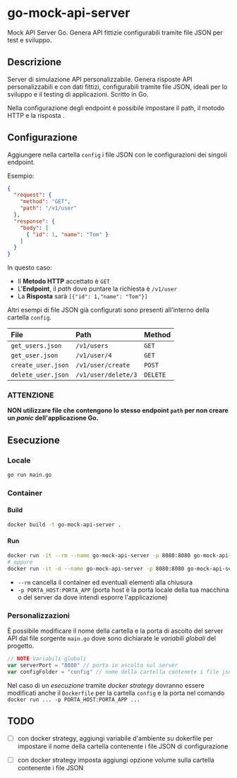 # go-mock-api-server

Mock API Server Go. Genera API fittizie configurabili tramite file JSON per test e sviluppo.


## Descrizione

Server di simulazione API personalizzabile. Genera risposte API personalizzabili e con dati fittizi, configurabili tramite file JSON, ideali per lo sviluppo e il testing di applicazioni. Scritto in Go.

Nella configurazione degli endpoint è possibile impostare il path, il motodo HTTP e la risposta .


## Configurazione

Aggiungere nella cartella `config` i file JSON con le configurazioni dei singoli endpoint.

Esempio:

```json
{
  "request": {
    "method": "GET",
    "path": "/v1/user"
  },
  "response": {
    "body": [
      { "id": 1, "name": "Tom" }
    ]
  }
}
```

In questo caso:

- Il **Metodo HTTP** accettato è `GET`
- L'**Endpoint**, il _path_ dove puntare la richiesta è `/v1/user`
- La **Risposta** sarà `[{"id": 1,"name": "Tom"}]`

Altri esempi di file JSON già configurati sono presenti all'interno della cartella `config`.

| File                  | Path                  | Method    |
|:----------------------|:----------------------|:----------|
| `get_users.json`      | `/v1/users`           | `GET`     |
| `get_user.json`       | `/v1/user/4`          | `GET`     |
| `create_user.json`    | `/v1/user/create`     | `POST`    |
| `delete_user.json`    | `/v1/user/delete/3`   | `DELETE`  |


### ATTENZIONE

**NON utilizzare file che contengono lo stesso endpoint `path` per non creare un _panic_ dell'applicazione Go.**


## Esecuzione

### Locale

```sh
go run main.go
```

### Container

#### Build

```sh
docker build -t go-mock-api-server .
```

#### Run

```sh
docker run -it --rm --name go-mock-api-server -p 8080:8080 go-mock-api-server
# oppure
docker run -it -d --name go-mock-api-server -p 8080:8080 go-mock-api-server
```

- `--rm` cancella il container ed eventuali elementi alla chiusura
- `-p PORTA_HOST:PORTA_APP` (porta host è la porta locale della tua macchina o del server da dove intendi esporre l'applicazione)


### Personalizzazioni

È possibile modificare il nome della cartella e la porta di ascolto del server API dal file sorgente `main.go` dove sono dichiarate le _variabili globali_ del progetto. 

```go
// NOTE Variabili globali
var serverPort = "8080" // porta in ascolto sul server
var configFolder = "config" // nome della cartella contenete i file json con le configurazioni dei singoli endpoint
```

Nel caso di un _esecuzione_ tramite _docker strategy_ dovranno essere modificati anche il `Dockerfile` per la cartella `config` e la porta nel comando `docker run ... -p PORTA_HOST:PORTA_APP ...`


## TODO

- [ ] con docker strategy, aggiungi variabile d'ambiente su dokerfile per impostare il nome della cartella contenente i file JSON di configurazione
- [ ] con docker strategy imposta aggiungi opzione volume sulla cartella contenente i file JSON

